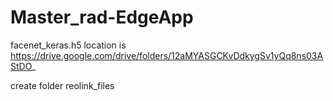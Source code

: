# Master_rad-EdgeApp

facenet_keras.h5 location is https://drive.google.com/drive/folders/12aMYASGCKvDdkygSv1yQq8ns03AStDO_

create folder reolink_files
